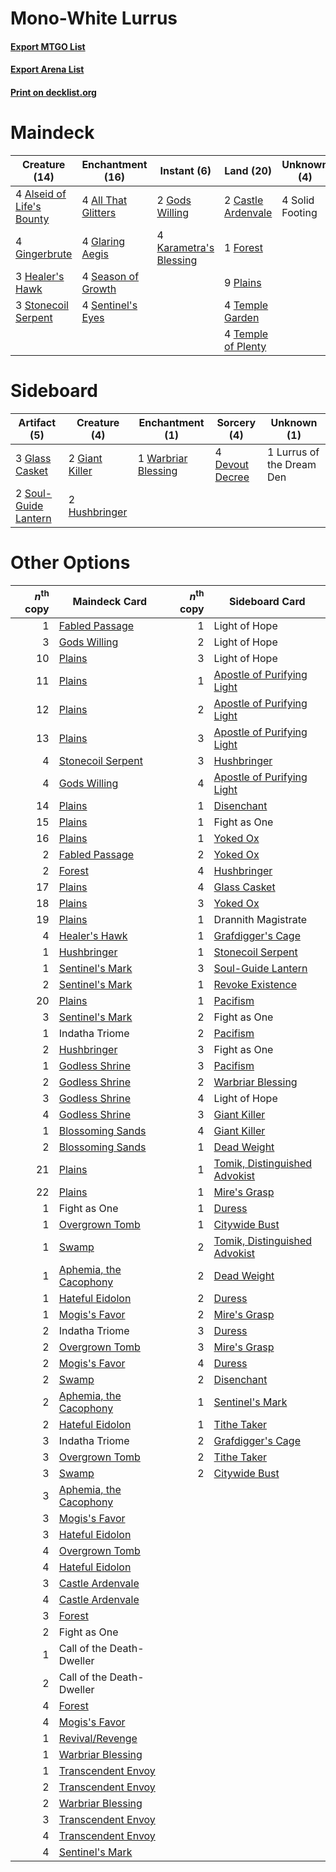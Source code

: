 # Mono-White Lurrus

#### [Export MTGO List](../collection/Mono-White%20Lurrus/Mono-White%20Lurrus.txt)
#### [Export Arena List](../collection/Mono-White%20Lurrus/Mono-White%20Lurrus_arena.txt)
#### [Print on decklist.org](http://decklist.org/?deckmain=4%09All%20That%20Glitters%0A4%09Alseid%20of%20Life's%20Bounty%0A2%09Castle%20Ardenvale%0A1%09Forest%0A4%09Gingerbrute%0A4%09Glaring%20Aegis%0A2%09Gods%20Willing%0A3%09Healer's%20Hawk%0A4%09Karametra's%20Blessing%0A9%09Plains%0A4%09Season%20of%20Growth%0A4%09Sentinel's%20Eyes%0A4%09Solid%20Footing%0A3%09Stonecoil%20Serpent%0A4%09Temple%20Garden%0A4%09Temple%20of%20Plenty&deckside=4%09Devout%20Decree%0A2%09Giant%20Killer%0A3%09Glass%20Casket%0A2%09Hushbringer%0A1%09Lurrus%20of%20the%20Dream%20Den%0A2%09Soul-Guide%20Lantern%0A1%09Warbriar%20Blessing)
# Maindeck

|                                           Creature (14)                                            |                                       Enchantment (16)                                       |                                           Instant (6)                                           |                                          Land (20)                                          |  Unknown (4)  |
|----------------------------------------------------------------------------------------------------|----------------------------------------------------------------------------------------------|-------------------------------------------------------------------------------------------------|---------------------------------------------------------------------------------------------|---------------|
|4 [Alseid of Life's Bounty](http://gatherer.wizards.com/Pages/Card/Details.aspx?multiverseid=476252)|4 [All That Glitters](http://gatherer.wizards.com/Pages/Card/Details.aspx?multiverseid=472964)|2 [Gods Willing](http://gatherer.wizards.com/Pages/Card/Details.aspx?multiverseid=442005)        |2 [Castle Ardenvale](http://gatherer.wizards.com/Pages/Card/Details.aspx?multiverseid=473200)|4 Solid Footing|
|4 [Gingerbrute](http://gatherer.wizards.com/Pages/Card/Details.aspx?multiverseid=473181)            |4 [Glaring Aegis](http://gatherer.wizards.com/Pages/Card/Details.aspx?multiverseid=394581)    |4 [Karametra's Blessing](http://gatherer.wizards.com/Pages/Card/Details.aspx?multiverseid=476277)|1 [Forest](http://gatherer.wizards.com/Pages/Card/Details.aspx?multiverseid=439860)          |               |
|3 [Healer's Hawk](http://gatherer.wizards.com/Pages/Card/Details.aspx?multiverseid=452764)          |4 [Season of Growth](http://gatherer.wizards.com/Pages/Card/Details.aspx?multiverseid=466945) |                                                                                                 |9 [Plains](http://gatherer.wizards.com/Pages/Card/Details.aspx?multiverseid=439856)          |               |
|3 [Stonecoil Serpent](http://gatherer.wizards.com/Pages/Card/Details.aspx?multiverseid=473197)      |4 [Sentinel's Eyes](http://gatherer.wizards.com/Pages/Card/Details.aspx?multiverseid=476287)  |                                                                                                 |4 [Temple Garden](http://gatherer.wizards.com/Pages/Card/Details.aspx?multiverseid=405112)   |               |
|                                                                                                    |                                                                                              |                                                                                                 |4 [Temple of Plenty](http://gatherer.wizards.com/Pages/Card/Details.aspx?multiverseid=378537)|               |


# Sideboard

|                                         Artifact (5)                                          |                                      Creature (4)                                       |                                       Enchantment (1)                                        |                                       Sorcery (4)                                        |       Unknown (1)       |
|-----------------------------------------------------------------------------------------------|-----------------------------------------------------------------------------------------|----------------------------------------------------------------------------------------------|------------------------------------------------------------------------------------------|-------------------------|
|3 [Glass Casket](http://gatherer.wizards.com/Pages/Card/Details.aspx?multiverseid=472977)      |2 [Giant Killer](http://gatherer.wizards.com/Pages/Card/Details.aspx?multiverseid=472976)|1 [Warbriar Blessing](http://gatherer.wizards.com/Pages/Card/Details.aspx?multiverseid=476455)|4 [Devout Decree](http://gatherer.wizards.com/Pages/Card/Details.aspx?multiverseid=466767)|1 Lurrus of the Dream Den|
|2 [Soul-Guide Lantern](http://gatherer.wizards.com/Pages/Card/Details.aspx?multiverseid=476488)|2 [Hushbringer](http://gatherer.wizards.com/Pages/Card/Details.aspx?multiverseid=472980) |                                                                                              |                                                                                          |                         |


# Other Options

|*n*<sup>th</sup> copy|                                          Maindeck Card                                          |*n*<sup>th</sup> copy|                                             Sideboard Card                                             |
|--------------------:|-------------------------------------------------------------------------------------------------|--------------------:|--------------------------------------------------------------------------------------------------------|
|                    1|[Fabled Passage](http://gatherer.wizards.com/Pages/Card/Details.aspx?multiverseid=473206)        |                    1|Light of Hope                                                                                           |
|                    3|[Gods Willing](http://gatherer.wizards.com/Pages/Card/Details.aspx?multiverseid=442005)          |                    2|Light of Hope                                                                                           |
|                   10|[Plains](http://gatherer.wizards.com/Pages/Card/Details.aspx?multiverseid=439856)                |                    3|Light of Hope                                                                                           |
|                   11|[Plains](http://gatherer.wizards.com/Pages/Card/Details.aspx?multiverseid=439856)                |                    1|[Apostle of Purifying Light](http://gatherer.wizards.com/Pages/Card/Details.aspx?multiverseid=466760)   |
|                   12|[Plains](http://gatherer.wizards.com/Pages/Card/Details.aspx?multiverseid=439856)                |                    2|[Apostle of Purifying Light](http://gatherer.wizards.com/Pages/Card/Details.aspx?multiverseid=466760)   |
|                   13|[Plains](http://gatherer.wizards.com/Pages/Card/Details.aspx?multiverseid=439856)                |                    3|[Apostle of Purifying Light](http://gatherer.wizards.com/Pages/Card/Details.aspx?multiverseid=466760)   |
|                    4|[Stonecoil Serpent](http://gatherer.wizards.com/Pages/Card/Details.aspx?multiverseid=473197)     |                    3|[Hushbringer](http://gatherer.wizards.com/Pages/Card/Details.aspx?multiverseid=472980)                  |
|                    4|[Gods Willing](http://gatherer.wizards.com/Pages/Card/Details.aspx?multiverseid=442005)          |                    4|[Apostle of Purifying Light](http://gatherer.wizards.com/Pages/Card/Details.aspx?multiverseid=466760)   |
|                   14|[Plains](http://gatherer.wizards.com/Pages/Card/Details.aspx?multiverseid=439856)                |                    1|[Disenchant](http://gatherer.wizards.com/Pages/Card/Details.aspx?multiverseid=847)                      |
|                   15|[Plains](http://gatherer.wizards.com/Pages/Card/Details.aspx?multiverseid=439856)                |                    1|Fight as One                                                                                            |
|                   16|[Plains](http://gatherer.wizards.com/Pages/Card/Details.aspx?multiverseid=439856)                |                    1|[Yoked Ox](http://gatherer.wizards.com/Pages/Card/Details.aspx?multiverseid=466795)                     |
|                    2|[Fabled Passage](http://gatherer.wizards.com/Pages/Card/Details.aspx?multiverseid=473206)        |                    2|[Yoked Ox](http://gatherer.wizards.com/Pages/Card/Details.aspx?multiverseid=466795)                     |
|                    2|[Forest](http://gatherer.wizards.com/Pages/Card/Details.aspx?multiverseid=439860)                |                    4|[Hushbringer](http://gatherer.wizards.com/Pages/Card/Details.aspx?multiverseid=472980)                  |
|                   17|[Plains](http://gatherer.wizards.com/Pages/Card/Details.aspx?multiverseid=439856)                |                    4|[Glass Casket](http://gatherer.wizards.com/Pages/Card/Details.aspx?multiverseid=472977)                 |
|                   18|[Plains](http://gatherer.wizards.com/Pages/Card/Details.aspx?multiverseid=439856)                |                    3|[Yoked Ox](http://gatherer.wizards.com/Pages/Card/Details.aspx?multiverseid=466795)                     |
|                   19|[Plains](http://gatherer.wizards.com/Pages/Card/Details.aspx?multiverseid=439856)                |                    1|Drannith Magistrate                                                                                     |
|                    4|[Healer's Hawk](http://gatherer.wizards.com/Pages/Card/Details.aspx?multiverseid=452764)         |                    1|[Grafdigger's Cage](http://gatherer.wizards.com/Pages/Card/Details.aspx?multiverseid=278452)            |
|                    1|[Hushbringer](http://gatherer.wizards.com/Pages/Card/Details.aspx?multiverseid=472980)           |                    1|[Stonecoil Serpent](http://gatherer.wizards.com/Pages/Card/Details.aspx?multiverseid=473197)            |
|                    1|[Sentinel's Mark](http://gatherer.wizards.com/Pages/Card/Details.aspx?multiverseid=457164)       |                    3|[Soul-Guide Lantern](http://gatherer.wizards.com/Pages/Card/Details.aspx?multiverseid=476488)           |
|                    2|[Sentinel's Mark](http://gatherer.wizards.com/Pages/Card/Details.aspx?multiverseid=457164)       |                    1|[Revoke Existence](http://gatherer.wizards.com/Pages/Card/Details.aspx?multiverseid=378397)             |
|                   20|[Plains](http://gatherer.wizards.com/Pages/Card/Details.aspx?multiverseid=439856)                |                    1|[Pacifism](http://gatherer.wizards.com/Pages/Card/Details.aspx?multiverseid=129667)                     |
|                    3|[Sentinel's Mark](http://gatherer.wizards.com/Pages/Card/Details.aspx?multiverseid=457164)       |                    2|Fight as One                                                                                            |
|                    1|Indatha Triome                                                                                   |                    2|[Pacifism](http://gatherer.wizards.com/Pages/Card/Details.aspx?multiverseid=129667)                     |
|                    2|[Hushbringer](http://gatherer.wizards.com/Pages/Card/Details.aspx?multiverseid=472980)           |                    3|Fight as One                                                                                            |
|                    1|[Godless Shrine](http://gatherer.wizards.com/Pages/Card/Details.aspx?multiverseid=405099)        |                    3|[Pacifism](http://gatherer.wizards.com/Pages/Card/Details.aspx?multiverseid=129667)                     |
|                    2|[Godless Shrine](http://gatherer.wizards.com/Pages/Card/Details.aspx?multiverseid=405099)        |                    2|[Warbriar Blessing](http://gatherer.wizards.com/Pages/Card/Details.aspx?multiverseid=476455)            |
|                    3|[Godless Shrine](http://gatherer.wizards.com/Pages/Card/Details.aspx?multiverseid=405099)        |                    4|Light of Hope                                                                                           |
|                    4|[Godless Shrine](http://gatherer.wizards.com/Pages/Card/Details.aspx?multiverseid=405099)        |                    3|[Giant Killer](http://gatherer.wizards.com/Pages/Card/Details.aspx?multiverseid=472976)                 |
|                    1|[Blossoming Sands](http://gatherer.wizards.com/Pages/Card/Details.aspx?multiverseid=433169)      |                    4|[Giant Killer](http://gatherer.wizards.com/Pages/Card/Details.aspx?multiverseid=472976)                 |
|                    2|[Blossoming Sands](http://gatherer.wizards.com/Pages/Card/Details.aspx?multiverseid=433169)      |                    1|[Dead Weight](http://gatherer.wizards.com/Pages/Card/Details.aspx?multiverseid=452817)                  |
|                   21|[Plains](http://gatherer.wizards.com/Pages/Card/Details.aspx?multiverseid=439856)                |                    1|[Tomik, Distinguished Advokist](http://gatherer.wizards.com/Pages/Card/Details.aspx?multiverseid=460961)|
|                   22|[Plains](http://gatherer.wizards.com/Pages/Card/Details.aspx?multiverseid=439856)                |                    1|[Mire's Grasp](http://gatherer.wizards.com/Pages/Card/Details.aspx?multiverseid=476357)                 |
|                    1|Fight as One                                                                                     |                    1|[Duress](http://gatherer.wizards.com/Pages/Card/Details.aspx?multiverseid=14557)                        |
|                    1|[Overgrown Tomb](http://gatherer.wizards.com/Pages/Card/Details.aspx?multiverseid=405103)        |                    1|[Citywide Bust](http://gatherer.wizards.com/Pages/Card/Details.aspx?multiverseid=452754)                |
|                    1|[Swamp](http://gatherer.wizards.com/Pages/Card/Details.aspx?multiverseid=439858)                 |                    2|[Tomik, Distinguished Advokist](http://gatherer.wizards.com/Pages/Card/Details.aspx?multiverseid=460961)|
|                    1|[Aphemia, the Cacophony](http://gatherer.wizards.com/Pages/Card/Details.aspx?multiverseid=476335)|                    2|[Dead Weight](http://gatherer.wizards.com/Pages/Card/Details.aspx?multiverseid=452817)                  |
|                    1|[Hateful Eidolon](http://gatherer.wizards.com/Pages/Card/Details.aspx?multiverseid=476352)       |                    2|[Duress](http://gatherer.wizards.com/Pages/Card/Details.aspx?multiverseid=14557)                        |
|                    1|[Mogis's Favor](http://gatherer.wizards.com/Pages/Card/Details.aspx?multiverseid=476358)         |                    2|[Mire's Grasp](http://gatherer.wizards.com/Pages/Card/Details.aspx?multiverseid=476357)                 |
|                    2|Indatha Triome                                                                                   |                    3|[Duress](http://gatherer.wizards.com/Pages/Card/Details.aspx?multiverseid=14557)                        |
|                    2|[Overgrown Tomb](http://gatherer.wizards.com/Pages/Card/Details.aspx?multiverseid=405103)        |                    3|[Mire's Grasp](http://gatherer.wizards.com/Pages/Card/Details.aspx?multiverseid=476357)                 |
|                    2|[Mogis's Favor](http://gatherer.wizards.com/Pages/Card/Details.aspx?multiverseid=476358)         |                    4|[Duress](http://gatherer.wizards.com/Pages/Card/Details.aspx?multiverseid=14557)                        |
|                    2|[Swamp](http://gatherer.wizards.com/Pages/Card/Details.aspx?multiverseid=439858)                 |                    2|[Disenchant](http://gatherer.wizards.com/Pages/Card/Details.aspx?multiverseid=847)                      |
|                    2|[Aphemia, the Cacophony](http://gatherer.wizards.com/Pages/Card/Details.aspx?multiverseid=476335)|                    1|[Sentinel's Mark](http://gatherer.wizards.com/Pages/Card/Details.aspx?multiverseid=457164)              |
|                    2|[Hateful Eidolon](http://gatherer.wizards.com/Pages/Card/Details.aspx?multiverseid=476352)       |                    1|[Tithe Taker](http://gatherer.wizards.com/Pages/Card/Details.aspx?multiverseid=457171)                  |
|                    3|Indatha Triome                                                                                   |                    2|[Grafdigger's Cage](http://gatherer.wizards.com/Pages/Card/Details.aspx?multiverseid=278452)            |
|                    3|[Overgrown Tomb](http://gatherer.wizards.com/Pages/Card/Details.aspx?multiverseid=405103)        |                    2|[Tithe Taker](http://gatherer.wizards.com/Pages/Card/Details.aspx?multiverseid=457171)                  |
|                    3|[Swamp](http://gatherer.wizards.com/Pages/Card/Details.aspx?multiverseid=439858)                 |                    2|[Citywide Bust](http://gatherer.wizards.com/Pages/Card/Details.aspx?multiverseid=452754)                |
|                    3|[Aphemia, the Cacophony](http://gatherer.wizards.com/Pages/Card/Details.aspx?multiverseid=476335)|                     |                                                                                                        |
|                    3|[Mogis's Favor](http://gatherer.wizards.com/Pages/Card/Details.aspx?multiverseid=476358)         |                     |                                                                                                        |
|                    3|[Hateful Eidolon](http://gatherer.wizards.com/Pages/Card/Details.aspx?multiverseid=476352)       |                     |                                                                                                        |
|                    4|[Overgrown Tomb](http://gatherer.wizards.com/Pages/Card/Details.aspx?multiverseid=405103)        |                     |                                                                                                        |
|                    4|[Hateful Eidolon](http://gatherer.wizards.com/Pages/Card/Details.aspx?multiverseid=476352)       |                     |                                                                                                        |
|                    3|[Castle Ardenvale](http://gatherer.wizards.com/Pages/Card/Details.aspx?multiverseid=473200)      |                     |                                                                                                        |
|                    4|[Castle Ardenvale](http://gatherer.wizards.com/Pages/Card/Details.aspx?multiverseid=473200)      |                     |                                                                                                        |
|                    3|[Forest](http://gatherer.wizards.com/Pages/Card/Details.aspx?multiverseid=439860)                |                     |                                                                                                        |
|                    2|Fight as One                                                                                     |                     |                                                                                                        |
|                    1|Call of the Death-Dweller                                                                        |                     |                                                                                                        |
|                    2|Call of the Death-Dweller                                                                        |                     |                                                                                                        |
|                    4|[Forest](http://gatherer.wizards.com/Pages/Card/Details.aspx?multiverseid=439860)                |                     |                                                                                                        |
|                    4|[Mogis's Favor](http://gatherer.wizards.com/Pages/Card/Details.aspx?multiverseid=476358)         |                     |                                                                                                        |
|                    1|[Revival/Revenge](http://gatherer.wizards.com/Pages/Card/Details.aspx?multiverseid=457372)       |                     |                                                                                                        |
|                    1|[Warbriar Blessing](http://gatherer.wizards.com/Pages/Card/Details.aspx?multiverseid=476455)     |                     |                                                                                                        |
|                    1|[Transcendent Envoy](http://gatherer.wizards.com/Pages/Card/Details.aspx?multiverseid=476291)    |                     |                                                                                                        |
|                    2|[Transcendent Envoy](http://gatherer.wizards.com/Pages/Card/Details.aspx?multiverseid=476291)    |                     |                                                                                                        |
|                    2|[Warbriar Blessing](http://gatherer.wizards.com/Pages/Card/Details.aspx?multiverseid=476455)     |                     |                                                                                                        |
|                    3|[Transcendent Envoy](http://gatherer.wizards.com/Pages/Card/Details.aspx?multiverseid=476291)    |                     |                                                                                                        |
|                    4|[Transcendent Envoy](http://gatherer.wizards.com/Pages/Card/Details.aspx?multiverseid=476291)    |                     |                                                                                                        |
|                    4|[Sentinel's Mark](http://gatherer.wizards.com/Pages/Card/Details.aspx?multiverseid=457164)       |                     |                                                                                                        |

